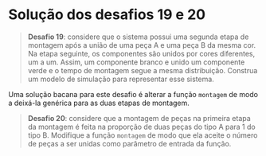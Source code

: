 # Solução dos desafios 19 e 20
>**Desafio 19**: considere que o sistema possui uma segunda etapa de montagem após a união de uma peça A e uma peça B da mesma cor. Na etapa seguinte, os componentes são unidos por cores diferentes, um a um. Assim, um componente branco e unido um componente verde e o tempo de montagem segue a mesma distribuição. Construa um modelo de simulação para representar esse sistema.

Uma solução bacana para este desafio é alterar a função `montagem` de modo a deixá-la genérica para as duas etapas de montagem. 

>**Desafio 20**: considere que a montagem de peças na primeira etapa da montagem é feita na proporção de duas peças do tipo A para 1 do tipo B. Modifique a função `montagem` de modo que ela aceite o número de peças a ser unidas como parâmetro de entrada da função.